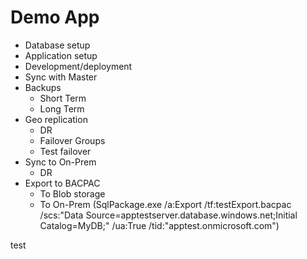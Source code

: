 Demo App
========

- Database setup
- Application setup
- Development/deployment
- Sync with Master
- Backups
  - Short Term
  - Long Term
- Geo replication
  - DR 
  - Failover Groups
  - Test failover
- Sync to On-Prem
  - DR
- Export to BACPAC
  - To Blob storage
  - To On-Prem (SqlPackage.exe /a:Export /tf:testExport.bacpac /scs:"Data Source=apptestserver.database.windows.net;Initial Catalog=MyDB;" /ua:True /tid:"apptest.onmicrosoft.com")


test
